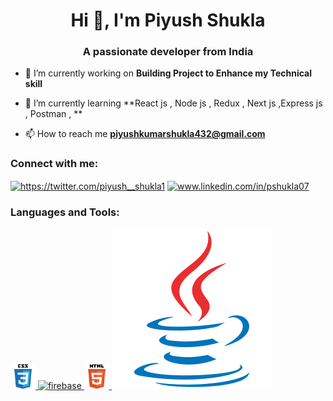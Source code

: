 <h1 align="center">Hi 👋, I'm Piyush Shukla</h1>
<h3 align="center">A passionate developer from India</h3>

- 🔭 I’m currently working on **Building Project to Enhance my Technical skill**

- 🌱 I’m currently learning **React js , Node js , Redux , Next js ,Express js , Postman , **

- 📫 How to reach me **piyushkumarshukla432@gmail.com**

<h3 align="left">Connect with me:</h3>
<p align="left">
<a href="https://twitter.com/https://twitter.com/piyush__shukla1" target="blank"><img align="center" src="https://raw.githubusercontent.com/rahuldkjain/github-profile-readme-generator/master/src/images/icons/Social/twitter.svg" alt="https://twitter.com/piyush__shukla1" height="30" width="40" /></a>
<a href="https://linkedin.com/in/www.linkedin.com/in/pshukla07" target="blank"><img align="center" src="https://raw.githubusercontent.com/rahuldkjain/github-profile-readme-generator/master/src/images/icons/Social/linked-in-alt.svg" alt="www.linkedin.com/in/pshukla07" height="30" width="40" /></a>
</p>

<h3 align="left">Languages and Tools:</h3>
<p align="left"> <a href="https://www.w3schools.com/css/" target="_blank" rel="noreferrer"> <img src="https://raw.githubusercontent.com/devicons/devicon/master/icons/css3/css3-original-wordmark.svg" alt="css3" width="40" height="40"/> </a> <a href="https://firebase.google.com/" target="_blank" rel="noreferrer"> <img src="https://www.vectorlogo.zone/logos/firebase/firebase-icon.svg" alt="firebase" width="40" height="40"/> </a> <a href="https://www.w3.org/html/" target="_blank" rel="noreferrer"> <img src="https://raw.githubusercontent.com/devicons/devicon/master/icons/html5/html5-original-wordmark.svg" alt="html5" width="40" height="40"/> </a> <a href="https://www.java.com" target="_blank" rel="noreferrer"> <img src="https://raw.githubusercontent.com/devicons/devicon/master/icons/java/java-original.svg" alt="java" 
